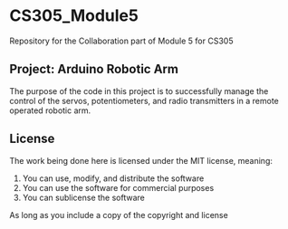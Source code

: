 # CS305_Module5
Repository for the Collaboration part of Module 5 for CS305

## Project: Arduino Robotic Arm
The purpose of the code in this project is to successfully manage the control of the servos, potentiometers, and radio transmitters in a remote operated robotic arm. 

## License
The work being done here is licensed under the MIT license, meaning:
1. You can use, modify, and distribute the software
2. You can use the software for commercial purposes
3. You can sublicense the software

As long as you include a copy of the copyright and license
